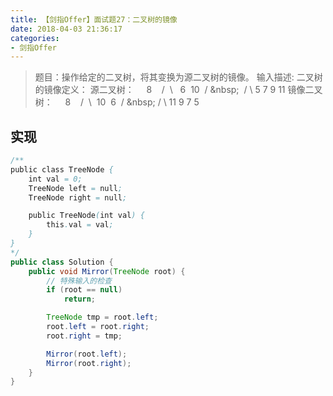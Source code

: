 ```yaml
---
title: 【剑指Offer】面试题27：二叉树的镜像
date: 2018-04-03 21:36:17
categories:
- 剑指Offer
---
```


> 题目：操作给定的二叉树，将其变换为源二叉树的镜像。
输入描述:
二叉树的镜像定义：
源二叉树：
&nbsp;&nbsp;&nbsp;&nbsp;8
&nbsp;&nbsp;&nbsp;/&nbsp;&nbsp;\\
&nbsp;&nbsp;6&nbsp;&nbsp;10
&nbsp;/&nbsp;\&nbsp;&nbsp;&nbsp;/&nbsp;\\
5&nbsp;7&nbsp;9&nbsp;11
镜像二叉树：
&nbsp;&nbsp;&nbsp;&nbsp;8
&nbsp;&nbsp;&nbsp;/&nbsp;&nbsp;\\
&nbsp;10&nbsp;&nbsp;6
&nbsp;/&nbsp;\&nbsp;&nbsp;/&nbsp;\\
11&nbsp;9&nbsp;7&nbsp;5

<!-- more -->

## 实现

```java
/**
public class TreeNode {
    int val = 0;
    TreeNode left = null;
    TreeNode right = null;

    public TreeNode(int val) {
        this.val = val;
    }
}
*/
public class Solution {
    public void Mirror(TreeNode root) {
    	// 特殊输入的检查
        if (root == null)
            return;

        TreeNode tmp = root.left;
        root.left = root.right;
        root.right = tmp;

        Mirror(root.left);
        Mirror(root.right);
    }
}
```